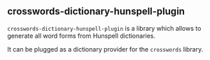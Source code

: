 ## crosswords-dictionary-hunspell-plugin

`crosswords-dictionary-hunspell-plugin` is a library which allows to generate all word forms from 
Hunspell dictionaries.

It can be plugged as a dictionary provider for the `crosswords` library.